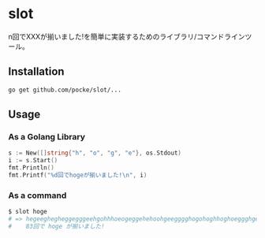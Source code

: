 slot
========

n回でXXXが揃いました!を簡単に実装するためのライブラリ/コマンドラインツール。

Installation
-----------------

```sh
go get github.com/pocke/slot/...
```


Usage
-----

### As a Golang Library

```go
s := New([]string{"h", "o", "g", "e"}, os.Stdout)
i := s.Start()
fmt.Println()
fmt.Printf("%d回でhogeが揃いました!\n", i)
```

### As a command

```sh
$ slot hoge
# => hegeeghegheggegggeehgohhhoeogeggehehoohgeegggghogohoghhoghoeggghgeghhheoogeoheohoge
#    83回で hoge が揃いました!
```
